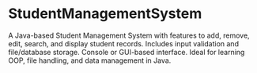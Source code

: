 # StudentManagementSystem
A Java-based Student Management System with features to add, remove, edit, search, and display student records. Includes input validation and file/database storage. Console or GUI-based interface. Ideal for learning OOP, file handling, and data management in Java.
